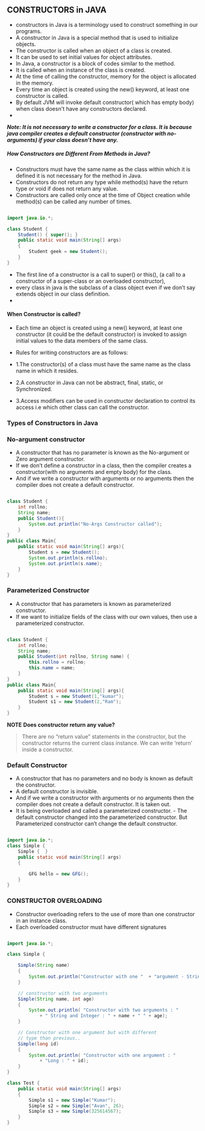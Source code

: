 ## CONSTRUCTORS in JAVA
- constructors in Java is a terminology used to construct something in our programs.
- A constructor in Java is a special method that is used to initialize objects. 
- The constructor is called when an object of a class is created. 
- It can be used to set initial values for object attributes. 
- In Java, a constructor is a block of codes similar to the method. 
- It is called when an instance of the class is created. 
- At the time of calling the constructor, memory for the object is allocated in the memory. 
- Every time an object is created using the new() keyword, at least one constructor is called.
- By default JVM will invoke default constructor( which has empty body) when class doesn't have any constructors declared.
- 
***Note: It is not necessary to write a constructor for a class. It is because java compiler creates a default constructor (constructor with no-arguments) if your class doesn’t have any.***

##### How Constructors are Different From Methods in Java? 
- Constructors must have the same name as the class within which it is defined it is not necessary for the method in Java.
- Constructors do not return any type while method(s) have the return type or void if does not return any value.
- Constructors are called only once at the time of Object creation while method(s) can be called any number of times.

```java

import java.io.*;

class Student {
	Student() { super(); }
	public static void main(String[] args)
	{
		Student geek = new Student();
	}
}

```

- The first line of a constructor is a call to super() or this(), (a call to a constructor of a super-class or an overloaded constructor),
-  every class in java is the subclass of a class object even if we don’t say extends object in our class definition.
-  

#### When Constructor is called? 
- Each time an object is created using a new() keyword, at least one constructor (it could be the default constructor) is invoked to assign initial values to the data members of the same class. 

- Rules for writing constructors are as follows:
- 1.The constructor(s) of a class must have the same name as the class name in which it resides.
- 2.A constructor in Java can not be abstract, final, static, or Synchronized.
- 3.Access modifiers can be used in constructor declaration to control its access i.e which other class can call the constructor.

### Types of Constructors in Java

### No-argument constructor
- A constructor that has no parameter is known as the No-argument or Zero argument constructor. 
- If we don’t define a constructor in a class, then the compiler creates a constructor(with no arguments and empty body) for the class. 
- And if we write a constructor with arguments or no arguments then the compiler does not create a default constructor. 

```java

class Student {
    int rollno;
    String name;
    public Student(){
        System.out.println("No-Args Constructor called"); 
    }
}
public class Main{
    public static void main(String[] args){
        Student s = new Student();
        System.out.println(s.rollno);
        System.out.println(s.name);
    }
}

```


### Parameterized Constructor
- A constructor that has parameters is known as parameterized constructor. 
- If we want to initialize fields of the class with our own values, then use a parameterized constructor.
```java

class Student {
    int rollno;
    String name;
    public Student(int rollno, String name) {
        this.rollno = rollno;
        this.name = name;
    }
}
public class Main{
    public static void main(String[] args){
        Student s = new Student(1,"kumar");
        Student s1 = new Student(2,"Ram");
    }
}

```

**NOTE**
**Does constructor return any value?**
>There are no “return value” statements in the constructor, but the constructor returns the current class instance. We can write ‘return’ inside a constructor.

### Default Constructor

- A constructor that has no parameters and no body is known as default the constructor. 
- A default constructor is invisible. 
- And if we write a constructor with arguments or no arguments then the compiler does not create a default constructor. It is taken out. 
- It is being overloaded and called a parameterized constructor. - The default constructor changed into the parameterized constructor. But Parameterized constructor can’t change the default constructor.

```java

import java.io.*;
class Simple {
	Simple {  }
	public static void main(String[] args)
	{

		GFG hello = new GFG();
	}
}

```

### CONSTRUCTOR OVERLOADING
- Constructor overloading refers to the use of more than one constructor in an instance class.
- Each overloaded constructor must have different signatures

```java

import java.io.*;

class Simple {

	Simple(String name)
	{
		System.out.println("Constructor with one "	+ "argument - String : " + name);
	}

	// constructor with two arguments
	Simple(String name, int age)
	{
		System.out.println(	"Constructor with two arguments : "
			+ " String and Integer : " + name + " " + age);
	}

	// Constructor with one argument but with different
	// type than previous..
	Simple(long id)
	{
		System.out.println(	"Constructor with one argument : "
			+ "Long : " + id);
	}
}

class Test {
	public static void main(String[] args)
	{
		Simple s1 = new Simple("Kumar");
		Simple s2 = new Simple("Avan", 26);
		Simple s3 = new Simple(325614567);
	}
}



```


